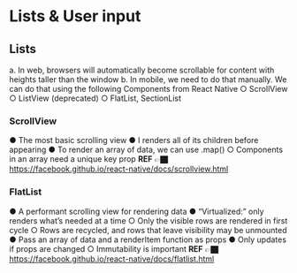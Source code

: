 # Lists & User input

## Lists
a. In web, browsers will automatically become scrollable for
content with heights taller than the window
b. In mobile, we need to do that manually. We can do that using the following Components from React Native
    ○ ScrollView
    ○ ListView (deprecated)
    ○ FlatList, SectionList

### ScrollView
● The most basic scrolling view
● I renders all of its children before appearing
● To render an array of data, we can use .map()
    ○ Components in an array need a unique key prop
**REF**  👉🏿 https://facebook.github.io/react-native/docs/scrollview.html

### FlatList
● A performant scrolling view for rendering data
● “Virtualized:” only renders what’s needed at a time
    ○ Only the visible rows are rendered in first cycle
    ○ Rows are recycled, and rows that leave visibility may be unmounted
● Pass an array of data and a renderItem function as props
● Only updates if props are changed
    ○ Immutability is important
**REF**  👉🏿 https://facebook.github.io/react-native/docs/flatlist.html

